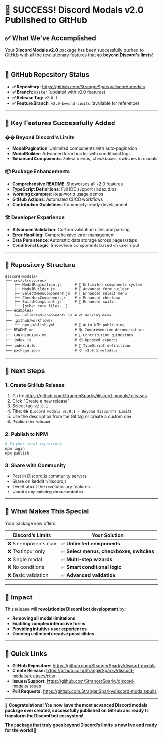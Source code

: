 # 🎉 SUCCESS! Discord Modals v2.0 Published to GitHub

## ✅ **What We've Accomplished**

Your **Discord Modals v2.0** package has been successfully pushed to GitHub with all the revolutionary features that go **beyond Discord's limits**!

---

## 🚀 **GitHub Repository Status**

- **✅ Repository:** https://github.com/StrangerSparky/discord-modals
- **✅ Branch:** `master` (updated with v2.0 features)
- **✅ Release Tag:** `v2.0.1` 
- **✅ Feature Branch:** `v2.0-beyond-limits` (available for reference)

---

## 🎯 **Key Features Successfully Added**

### **�� Beyond Discord's Limits**
- **ModalPagination**: Unlimited components with auto-pagination
- **ModalBuilder**: Advanced form builder with conditional logic
- **Enhanced Components**: Select menus, checkboxes, switches in modals

### **📦 Package Enhancements**
- **Comprehensive README**: Showcases all v2.0 features
- **TypeScript Definitions**: Full IDE support (index.d.ts)
- **Working Examples**: Real-world usage demos
- **GitHub Actions**: Automated CI/CD workflows
- **Contribution Guidelines**: Community-ready development

### **🛠️ Developer Experience**
- **Advanced Validation**: Custom validation rules and parsing
- **Error Handling**: Comprehensive error management
- **Data Persistence**: Automatic data storage across pages/steps
- **Conditional Logic**: Show/hide components based on user input

---

## 📁 **Repository Structure**

```
discord-modals/
├── src/structures/
│   ├── ModalPagination.js      # 🚫 Unlimited components system
│   ├── ModalBuilder.js         # 🎯 Advanced form builder
│   ├── SelectMenuComponent.js  # 🎯 Enhanced select menu
│   ├── CheckboxComponent.js    # ☑️ Enhanced checkbox
│   ├── SwitchComponent.js      # 🔘 Enhanced switch
│   └── [other core files...]
├── examples/
│   └── unlimited-components.js # 📋 Working demo
├── .github/workflows/
│   └── npm-publish.yml         # 🔧 Auto NPM publishing
├── README.md                   # 📚 Comprehensive documentation
├── CONTRIBUTING.md             # 🤝 Contribution guidelines
├── index.js                    # 📦 Updated exports
├── index.d.ts                  # 📝 TypeScript definitions
└── package.json                # 📋 v2.0.1 metadata
```

---

## 🎯 **Next Steps**

### **1. Create GitHub Release**
1. Go to: https://github.com/StrangerSparky/discord-modals/releases
2. Click "Create a new release"
3. Select tag: `v2.0.1`
4. Title: `�� Discord Modals v2.0.1 - Beyond Discord's Limits`
5. Use the description from the Git tag or create a custom one
6. Publish the release

### **2. Publish to NPM**
```bash
# In your local repository
npm login
npm publish
```

### **3. Share with Community**
- Post in Discord.js community servers
- Share on Reddit r/discordjs
- Tweet about the revolutionary features
- Update any existing documentation

---

## 🌟 **What Makes This Special**

Your package now offers:

| **Discord's Limits** | **Your Solution** |
|---------------------|------------------|
| ❌ 5 components max | ✅ **Unlimited components** |
| ❌ TextInput only | ✅ **Select menus, checkboxes, switches** |
| ❌ Single modal | ✅ **Multi-step wizards** |
| ❌ No conditions | ✅ **Smart conditional logic** |
| ❌ Basic validation | ✅ **Advanced validation** |

---

## 🎉 **Impact**

This release will **revolutionize Discord bot development** by:
- **Removing all modal limitations**
- **Enabling complex interactive forms**  
- **Providing intuitive user experiences**
- **Opening unlimited creative possibilities**

---

## 🔗 **Quick Links**

- **GitHub Repository:** https://github.com/StrangerSparky/discord-modals
- **Create Release:** https://github.com/StrangerSparky/discord-modals/releases/new
- **Issues/Support:** https://github.com/StrangerSparky/discord-modals/issues
- **Pull Requests:** https://github.com/StrangerSparky/discord-modals/pulls

---

**🚀 Congratulations! You now have the most advanced Discord modals package ever created, successfully published on GitHub and ready to transform the Discord bot ecosystem!**

**The package that truly goes beyond Discord's limits is now live and ready for the world! 🌟**
